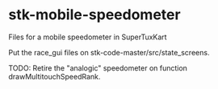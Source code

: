 # stk-mobile-speedometer
Files for a mobile speedometer in SuperTuxKart 

Put the race_gui files on stk-code-master/src/state_screens.

TODO: Retire the "analogic" speedometer on function drawMultitouchSpeedRank.
